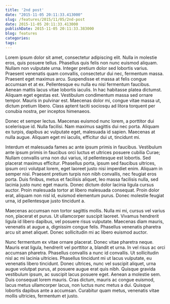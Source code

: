 ```yaml
---
title: '2nd post'
date: "2015-11-05 20:11:33.413000"
slug: /features/2015/11/05/2nd-post
date: 2015-11-05 20:11:33.413000
publishDate: 2015-11-05 20:11:33.383000
blog: features
categories: 
tags:
---
```

Lorem ipsum dolor sit amet, consectetur adipiscing elit. Nulla in molestie eros, quis posuere tellus. Phasellus quis felis non nunc euismod aliquam. Nullam non vulputate urna. Integer pretium dolor sed lobortis varius. Praesent venenatis quam convallis, consectetur dui nec, fermentum massa. Praesent eget maximus arcu. Suspendisse et massa at felis congue accumsan et at ex. Pellentesque eu nulla eu nisi fermentum faucibus. Aenean mattis lacus vitae lobortis iaculis. In hac habitasse platea dictumst. Aliquam eget egestas est. Vestibulum condimentum massa sed ornare tempor. Mauris in pulvinar est. Maecenas dolor mi, congue vitae massa ut, dictum pretium libero. Class aptent taciti sociosqu ad litora torquent per conubia nostra, per inceptos himenaeos.


Donec et semper lectus. Maecenas euismod nunc lorem, a porttitor dui scelerisque id. Nulla facilisi. Nam maximus sagittis dui nec porta. Aliquam ex turpis, dapibus ac vulputate eget, malesuada id sapien. Maecenas at nulla augue. Aliquam eget mi iaculis, efficitur dui ut, tincidunt mi.


Interdum et malesuada fames ac ante ipsum primis in faucibus. Vestibulum ante ipsum primis in faucibus orci luctus et ultrices posuere cubilia Curae; Nullam convallis urna non dui varius, id pellentesque est lobortis. Sed placerat maximus efficitur. Phasellus porta, ipsum sed faucibus ultrices, ipsum orci volutpat lorem, eget laoreet justo nisi imperdiet enim. Aliquam in semper nisi. Praesent pretium turpis non nibh convallis, nec feugiat eros porta. Duis finibus, metus et facilisis aliquet, leo massa facilisis nulla, sed lacinia justo nunc eget mauris. Donec dictum dolor lacinia ligula cursus auctor. Proin malesuada tortor at libero malesuada consequat. Proin dolor erat, aliquam non nisl id, euismod elementum purus. Donec molestie feugiat urna, id pellentesque justo tincidunt a.


Maecenas accumsan non tortor sagittis mollis. Nulla mi mi, cursus vel varius non, placerat et purus. Ut ullamcorper suscipit laoreet. Vivamus hendrerit ligula id libero dapibus, vel posuere risus vulputate. Maecenas diam mauris, venenatis at augue a, dignissim congue felis. Phasellus venenatis pharetra arcu sit amet aliquet. Donec sollicitudin mi ac libero euismod auctor.


Nunc fermentum ex vitae ornare placerat. Donec vitae pharetra neque. Mauris erat ligula, hendrerit vel porttitor a, blandit et urna. In vel risus ac orci accumsan pharetra. Phasellus convallis a nunc id convallis. Ut sollicitudin nisl ac mi lacinia ultricies. Phasellus tincidunt mi ut lacus vulputate, eu venenatis libero tincidunt. Donec ultrices, nunc vel suscipit aliquet, urna augue volutpat purus, at posuere augue erat quis nibh. Quisque gravida vestibulum ipsum, ac suscipit lacus posuere eget. Aenean a molestie sem. Duis consequat lorem mauris. Cras dictum, mauris ac congue euismod, lacus metus ullamcorper lacus, non luctus nunc metus a dui. Quisque lobortis dapibus ante a accumsan. Curabitur quam metus, venenatis vitae mollis ultricies, fermentum et justo.


